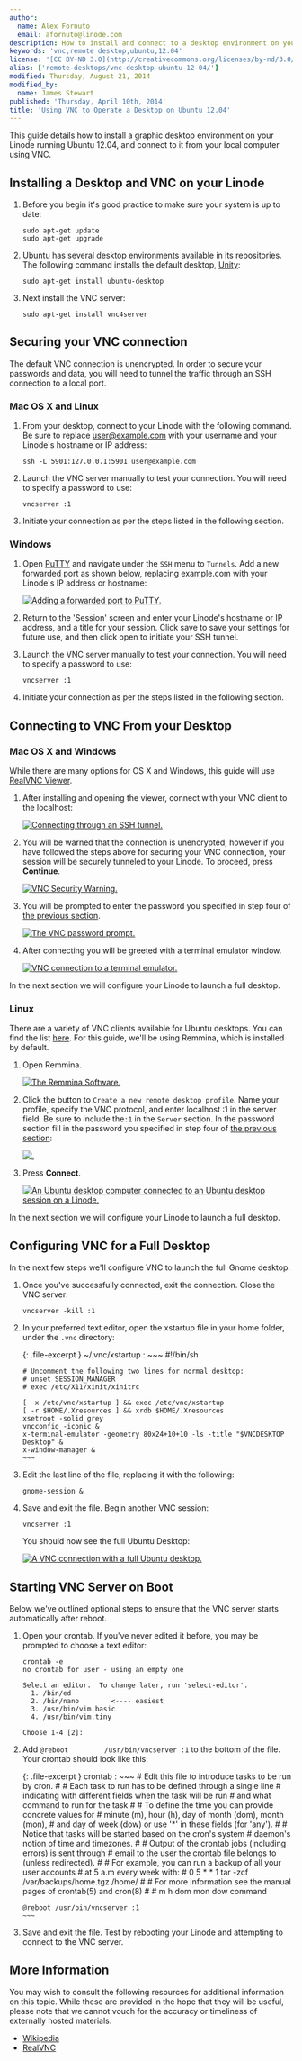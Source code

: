 ```yaml
---
author:
  name: Alex Fornuto
  email: afornuto@linode.com
description: How to install and connect to a desktop environment on your Linode
keywords: 'vnc,remote desktop,ubuntu,12.04'
license: '[CC BY-ND 3.0](http://creativecommons.org/licenses/by-nd/3.0/us/)'
alias: ['remote-desktops/vnc-desktop-ubuntu-12-04/']
modified: Thursday, August 21, 2014
modified_by:
  name: James Stewart
published: 'Thursday, April 10th, 2014'
title: 'Using VNC to Operate a Desktop on Ubuntu 12.04'
---
```


This guide details how to install a graphic desktop environment on your Linode running Ubuntu 12.04, and connect to it from your local computer using VNC.

Installing a Desktop and VNC on your Linode
-------------------------------------------

1.  Before you begin it's good practice to make sure your system is up to date:

        sudo apt-get update
        sudo apt-get upgrade

2.  Ubuntu has several desktop environments available in its repositories. The following command installs the default desktop, [Unity](https://unity.ubuntu.com/):

        sudo apt-get install ubuntu-desktop

3.  Next install the VNC server:

        sudo apt-get install vnc4server

Securing your VNC connection
----------------------------

The default VNC connection is unencrypted. In order to secure your passwords and data, you will need to tunnel the traffic through an SSH connection to a local port.

### Mac OS X and Linux

1.  From your desktop, connect to your Linode with the following command.  Be sure to replace user@example.com with your username and your Linode's hostname or IP address:

        ssh -L 5901:127.0.0.1:5901 user@example.com

2.  Launch the VNC server manually to test your connection. You will need to specify a password to use:

        vncserver :1

3.  Initiate your connection as per the steps listed in the following section.


### Windows

1.  Open [PuTTY](/docs/networking/using-putty) and navigate under the `SSH` menu to `Tunnels`. Add a new forwarded port as shown below, replacing example.com with your Linode's IP address or hostname:

    [![Adding a forwarded port to PuTTY.](/docs/assets/1648-vnc-putty-1.png)](/docs/assets/1648-vnc-putty-1.png)

2.  Return to the 'Session' screen and enter your Linode's hostname or IP address, and a title for your session.  Click save to save your settings for future use, and then click open to initiate your SSH tunnel.

3.  Launch the VNC server manually to test your connection. You will need to specify a password to use:

        vncserver :1

4.  Initiate your connection as per the steps listed in the following section.


Connecting to VNC From your Desktop
-----------------------------------

### Mac OS X and Windows

While there are many options for OS X and Windows, this guide will use [RealVNC Viewer](http://www.realvnc.com/download/viewer/).

1.  After installing and opening the viewer, connect with your VNC client to the localhost:

    [![Connecting through an SSH tunnel.](/docs/assets/1647-vnc-5.png)](/docs/assets/1647-vnc-5.png)

2.  You will be warned that the connection is unencrypted, however if you have followed the steps above for securing your VNC connection, your session will be securely tunneled to your Linode. To proceed, press **Continue**.

    [![VNC Security Warning.](/docs/assets/1656-vnc-2-2.png)](/docs/assets/1656-vnc-2-2.png)

3.  You will be prompted to enter the password you specified in step four of [the previous section](#installing-a-desktop-and-vnc-on-your-linode).

    [![The VNC password prompt.](/docs/assets/1657-vnc-3-2.png)](/docs/assets/1638-vnc-3.png)

4.  After connecting you will be greeted with a terminal emulator window.

    [![VNC connection to a terminal emulator.](/docs/assets/1646-vnc-4_small.png)](/docs/assets/1639-vnc-4.png)

In the next section we will configure your Linode to launch a full desktop.

### Linux

There are a variety of VNC clients available for Ubuntu desktops. You can find the list [here](https://help.ubuntu.com/community/VNC/Clients). For this guide, we'll be using Remmina, which is installed by default.

1.  Open Remmina.

    [![The Remmina Software.](/docs/assets/1640-vnc-ubuntu-1.png)](/docs/assets/1640-vnc-ubuntu-1.png)

2.  Click the button to `Create a new remote desktop profile`. Name your profile, specify the VNC protocol, and enter localhost :1 in the server field. Be sure to include the`:1` in the `Server` section. In the password section fill in the password you specified in step four of [the previous section](#installing-a-desktop-and-vnc-on-your-linode):

    [![.](/docs/assets/1641-vnc-ubuntu-2.png)](/docs/assets/1641-vnc-ubuntu-2.png)

3.  Press **Connect**.

    [![An Ubuntu desktop computer connected to an Ubuntu desktop session on a Linode.](/docs/assets/1644-vnc-ubuntu-3-1_small.png)](/docs/assets/1645-vnc-ubuntu-3-1.png)

In the next section we will configure your Linode to launch a full desktop.

Configuring VNC for a Full Desktop
----------------------------------

In the next few steps we'll configure VNC to launch the full Gnome desktop.

1.  Once you've successfully connected, exit the connection. Close the VNC server:

        vncserver -kill :1

2.  In your preferred text editor, open the xstartup file in your home folder, under the `.vnc` directory:

    {: .file-excerpt }
    ~/.vnc/xstartup
    :   ~~~
        #!/bin/sh

        # Uncomment the following two lines for normal desktop:
        # unset SESSION_MANAGER
        # exec /etc/X11/xinit/xinitrc

        [ -x /etc/vnc/xstartup ] && exec /etc/vnc/xstartup
        [ -r $HOME/.Xresources ] && xrdb $HOME/.Xresources
        xsetroot -solid grey 
        vncconfig -iconic &
        x-terminal-emulator -geometry 80x24+10+10 -ls -title "$VNCDESKTOP Desktop" &
        x-window-manager &
        ~~~

3.  Edit the last line of the file, replacing it with the following:

        gnome-session &

4.  Save and exit the file. Begin another VNC session:

        vncserver :1

    You should now see the full Ubuntu Desktop:

    [![A VNC connection with a full Ubuntu desktop.](/docs/assets/1643-vnc-ubuntu-3_small.png)](/docs/assets/1642-vnc-ubuntu-3.png)


Starting VNC Server on Boot
---------------------------

Below we've outlined optional steps to ensure that the VNC server starts automatically after reboot.

1.  Open your crontab. If you've never edited it before, you may be prompted to choose a text editor:

        crontab -e
        no crontab for user - using an empty one

        Select an editor.  To change later, run 'select-editor'.
          1. /bin/ed
          2. /bin/nano        <---- easiest
          3. /usr/bin/vim.basic
          4. /usr/bin/vim.tiny

        Choose 1-4 [2]:

2.  Add `@reboot         /usr/bin/vncserver :1` to the bottom of the file. Your crontab should look like this:

    {: .file-excerpt }
    crontab
    :   ~~~
        # Edit this file to introduce tasks to be run by cron.
        #
        # Each task to run has to be defined through a single line
        # indicating with different fields when the task will be run
        # and what command to run for the task
        #
        # To define the time you can provide concrete values for
        # minute (m), hour (h), day of month (dom), month (mon),
        # and day of week (dow) or use '*' in these fields (for 'any').
        #
        # Notice that tasks will be started based on the cron's system
        # daemon's notion of time and timezones.
        #
        # Output of the crontab jobs (including errors) is sent through
        # email to the user the crontab file belongs to (unless redirected).
        #
        # For example, you can run a backup of all your user accounts
        # at 5 a.m every week with:
        # 0 5 * * 1 tar -zcf /var/backups/home.tgz /home/
        #
        # For more information see the manual pages of crontab(5) and cron(8)
        #
        # m h dom mon dow command

        @reboot /usr/bin/vncserver :1
        ~~~

3.  Save and exit the file. Test by rebooting your Linode and attempting to connect to the VNC server.

More Information
----------------

You may wish to consult the following resources for additional information on this topic. While these are provided in the hope that they will be useful, please note that we cannot vouch for the accuracy or timeliness of externally hosted materials.

- [Wikipedia](http://en.wikipedia.org/wiki/Virtual_Network_Computing)
- [RealVNC](https://www.realvnc.com/)



